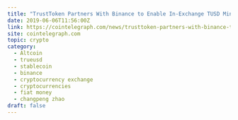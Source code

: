 ```yaml
---
title: "TrustToken Partners With Binance to Enable In-Exchange TUSD Minting and Redeeming"
date: 2019-06-06T11:56:00Z
link: https://cointelegraph.com/news/trusttoken-partners-with-binance-to-enable-in-exchange-tusd-minting-and-redeeming?utm_medium=RSS&utm_source=hune
site: cointelegraph.com
topic: crypto
category:
  - Altcoin
  - trueusd
  - stablecoin
  - binance
  - cryptocurrency exchange
  - cryptocurrencies
  - fiat money
  - changpeng zhao
draft: false
---
```

